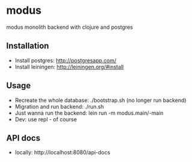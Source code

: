 # modus

modus monolith backend with clojure and postgres

## Installation 

* Install postgres: http://postgresapp.com/
* Install leiningen: http://leiningen.org/#install

## Usage

* Recreate the whole database: ./bootstrap.sh (no longer run backend)
* Migration and run backend: ./run.sh
* Just wanna run the backend: lein run -m modus.main/-main
* Dev: use repl - of course

## API docs
* locally: http://localhost:8080/api-docs
